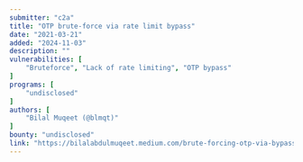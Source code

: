 ```yaml
---
submitter: "c2a"
title: "OTP brute-force via rate limit bypass"
date: "2021-03-21"
added: "2024-11-03"
description: ""
vulnerabilities: [
    "Bruteforce", "Lack of rate limiting", "OTP bypass"
]
programs: [
    "undisclosed"
]
authors: [
    "Bilal Muqeet (@blmqt)"
]
bounty: "undisclosed"
link: "https://bilalabdulmuqeet.medium.com/brute-forcing-otp-via-bypassing-rate-limit-c5ee6b25c2a8"
---
```




